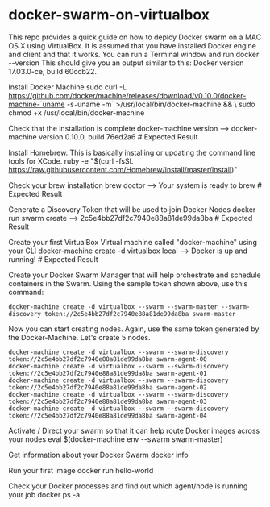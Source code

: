 # docker-swarm-on-virtualbox
This repo provides a quick guide on how to deploy Docker swarm on a MAC OS X using VirtualBox.  It is assumed that you have installed Docker engine and client and that it works.  You can run a Terminal window and run docker --version  This should give you an output similar to this:  Docker version 17.03.0-ce, build 60ccb22.


Install Docker Machine
  	sudo curl -L https://github.com/docker/machine/releases/download/v0.10.0/docker-machine-`uname -s`-`uname -m` >/usr/local/bin/docker-machine && \ sudo chmod +x /usr/local/bin/docker-machine
    
    
Check that the installation is complete
    docker-machine version
      --> docker-machine version 0.10.0, build 76ed2a6  # Expected Result
    
Install Homebrew.  This is basically installing or updating the command line tools for XCode.
    ruby -e "$(curl -fsSL https://raw.githubusercontent.com/Homebrew/install/master/install)"
    
    
Check your brew installation
    brew doctor
      --> Your system is ready to brew  # Expected Result
      
      
Generate a Discovery Token that will be used to join Docker Nodes
    docker run swarm create
      --> 2c5e4bb27df2c7940e88a81de99da8ba  # Expected Result
      
      
Create your first VirtualBox Virtual machine called "docker-machine" using your CLI
    docker-machine create -d virtualbox local
      --> Docker is up and running!  # Expected Result
      
      
Create your Docker Swarm Manager that will help orchestrate and schedule containers in the Swarm.   Using the sample token shown above, use this command:

    docker-machine create -d virtualbox --swarm --swarm-master --swarm-discovery token://2c5e4bb27df2c7940e88a81de99da8ba swarm-master
    
    
    
Now you can start creating nodes.  Again, use the same token generated by the Docker-Machine.  Let's create 5 nodes.

    docker-machine create -d virtualbox --swarm --swarm-discovery token://2c5e4bb27df2c7940e88a81de99da8ba swarm-agent-00
    docker-machine create -d virtualbox --swarm --swarm-discovery token://2c5e4bb27df2c7940e88a81de99da8ba swarm-agent-01
    docker-machine create -d virtualbox --swarm --swarm-discovery token://2c5e4bb27df2c7940e88a81de99da8ba swarm-agent-02
    docker-machine create -d virtualbox --swarm --swarm-discovery token://2c5e4bb27df2c7940e88a81de99da8ba swarm-agent-03
    docker-machine create -d virtualbox --swarm --swarm-discovery token://2c5e4bb27df2c7940e88a81de99da8ba swarm-agent-04


Activate / Direct your swarm so that it can help route Docker images across your nodes
    eval $(docker-machine env --swarm swarm-master)
    
    
Get information about your Docker Swarm
    docker info
    
Run your first image
    docker run hello-world
    
    
Check your Docker processes and find out which agent/node is running your job
    docker ps  -a
